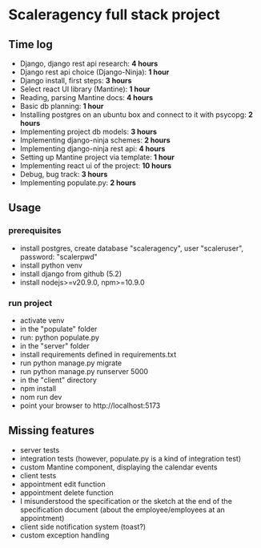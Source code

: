# Scaleragency full stack project

## Time log

- Django, django rest api research: **4 hours**
- Django rest api choice (Django-Ninja): **1 hour**
- Django install, first steps: **3 hours**
- Select react UI library (Mantine): **1 hour**
- Reading, parsing Mantine docs: **4 hours**
- Basic db planning: **1 hour**
- Installing postgres on an ubuntu box and connect to it with psycopg: **2 hours**
- Implementing project db models: **3 hours**
- Implementing django-ninja schemes: **2 hours**
- Implementing django-ninja rest api: **4 hours**
- Setting up Mantine project via template: **1 hour**
- Implementing react ui of the project: **10 hours**
- Debug, bug track: **3 hours**
- Implementing populate.py: **2 hours**

## Usage

### prerequisites
- install postgres, create database "scaleragency", user "scaleruser", password: "scalerpwd"
- install python venv
- install django from github (5.2)
- install nodejs>=v20.9.0, npm>=10.9.0

### run project
- activate venv
- in the "populate" folder
- run: python populate.py
- in the "server" folder
- install requirements defined in requirements.txt
- run python manage.py migrate
- run python manage.py runserver 5000
- in the "client" directory
- npm install
- nom run dev
- point your browser to http://localhost:5173

## Missing features
- server tests
- integration tests (however, populate.py is a kind of integration test)
- custom Mantine component, displaying the calendar events
- client tests
- appointment edit function
- appointment delete function
- I misunderstood the specification or the sketch at the end of the specification document (about the employee/employees at an appointment)
- client side notification system (toast?)
- custom exception handling
